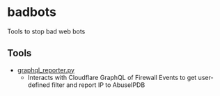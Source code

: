 # badbots
Tools to stop bad web bots


## Tools
  - [graphql_reporter.py](https://github.com/scaredos/badbots/blob/main/graphql_reporter.py)
      - Interacts with Cloudflare GraphQL of Firewall Events to get user-defined filter and report IP to AbuseIPDB
